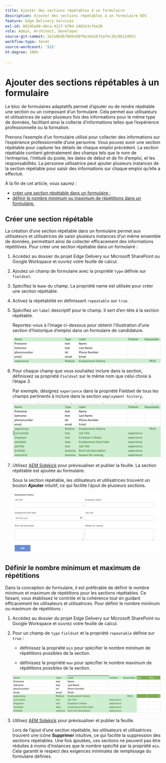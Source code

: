 ```yaml
---
title: Ajouter des sections répétables à un formulaire
description: Ajouter des sections répétables à un formulaire EDS
feature: Edge Delivery Services
exl-id: 062d5a88-48ca-421f-bf0d-1483e3cfee28
role: Admin, Architect, Developer
source-git-commit: 2e2a0bdb7604168f0e3eb1672af4c2bc9b12d652
workflow-type: tm+mt
source-wordcount: '531'
ht-degree: 100%

---
```


# Ajouter des sections répétables à un formulaire

Le bloc de formulaires adaptatifs permet d’ajouter ou de rendre répétable une section ou un composant d’un formulaire. Cela permet aux utilisateurs et utilisatrices de saisir plusieurs fois des informations pour le même type de données, facilitant ainsi la collecte d’informations telles que l’expérience professionnelle ou la formation.

Prenons l’exemple d’un formulaire utilisé pour collecter des informations sur l’expérience professionnelle d’une personne. Vous pouvez avoir une section répétable pour capturer les détails de chaque emploi précédent. La section répétable contient généralement des champs tels que le nom de l’entreprise, l’intitulé du poste, les dates de début et de fin d’emploi, et les responsabilités. La personne utilisatrice peut ajouter plusieurs instances de la section répétable pour saisir des informations sur chaque emploi qu’elle a effectué.

À la fin de cet article, vous saurez :

- [créer une section répétable dans un formulaire ;](#add-repeatable-sections-to-a-form)
- [définir le nombre minimum ou maximum de répétitions dans un formulaire.](#set-minimum-or-maximum-number-of-repetitions-for-a-repeatable-section)

## Créer une section répétable

La création d’une section répétable dans un formulaire permet aux utilisateurs et utilisatrices de saisir plusieurs instances d’un même ensemble de données, permettant ainsi de collecter efficacement des informations répétitives. Pour créer une section répétable dans un formulaire :

1. Accédez au dossier du projet Edge Delivery sur Microsoft SharePoint ou Google Workspace et ouvrez votre feuille de calcul.

1. Ajoutez un champ de formulaire avec la propriété `type` définie sur `fieldset`.
1. Spécifiez le `Name` du champ. La propriété name est utilisée pour créer une section répétable.
1. Activez la répétabilité en définissant `repeatable` sur `true`.
1. Spécifiez un `label` descriptif pour le champ. Il sert d’en-tête à la section répétable.

   Reportez-vous à l’image ci-dessous pour obtenir l’illustration d’une section d’historique d’emploi dans un formulaire de candidature.

   ![](/help/edge/assets/repeatable-section-example-job-application-form.png)

1. Pour chaque champ que vous souhaitez inclure dans la section, définissez sa propriété `Fieldset` sur le même nom que celui choisi à l’étape 3.

   Par exemple, désignez `experience` dans la propriété Fieldset de tous les champs pertinents à inclure dans la section `employment history`.

   ![Exemple d’un champ de section répétable et ses propriétés](/help/edge/assets/repeatable-section--mention-fieldset-name-example-job-application-form.png)

1. Utilisez [AEM Sidekick](https://www.aem.live/developer/tutorial#preview-and-publish-your-content) pour prévisualiser et publier la feuille. La section répétable est ajoutée au formulaire.

   Sous la section répétable, les utilisateurs et utilisatrices trouvent un bouton **Ajouter** intuitif, ce qui facilite l’ajout de plusieurs sections.

   ![Section répétable, bouton Ajouter pour ajouter plusieurs sections](/help/edge/assets/repeatable-section-example.png)


## Définir le nombre minimum et maximum de répétitions

Dans la conception de formulaire, il est préférable de définir le nombre minimum et maximum de répétitions pour les sections répétables. Ce faisant, vous établissez le contrôle et la cohérence tout en guidant efficacement les utilisateurs et utilisatrices. Pour définir le nombre minimum ou maximum de répétitions :

1. Accédez au dossier du projet Edge Delivery sur Microsoft SharePoint ou Google Workspace et ouvrez votre feuille de calcul.

1. Pour un champ de `type` `fieldset` et la propriété `repeatable` définie sur `true` :

   - définissez la propriété `min` pour spécifier le nombre minimum de répétitions possibles de la section.

   - définissez la propriété `max` pour spécifier le nombre maximum de répétitions possibles de la section.

   ![Définition des propriétés minimum et maximum pour spécifier le nombre de répétitions possibles de la section](/help/edge/assets/repeatable-section-set-min-max.png)

1. Utilisez [AEM Sidekick](https://www.aem.live/developer/tutorial#preview-and-publish-your-content) pour prévisualiser et publier la feuille.

   Lors de l’ajout d’une section répétable, les utilisateurs et utilisatrices trouvent une icône **Supprimer** intuitive, ce qui facilite la suppression des sections répétables. Une fois ajoutées, ces sections ne peuvent pas être réduites à moins d’instances que le nombre spécifié par la propriété `min`. Cela garantit le respect des exigences minimales de remplissage du formulaire définies.


